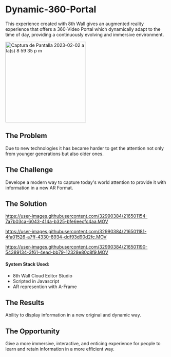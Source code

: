 # Dynamic-360-Portal


This experience created with 8th Wall gives an augmented reality experience that offers a 360-Video Portal which dynamically adapt to the time of day, providing a continuously evolving and immersive environment.

<img width="251" alt="Captura de Pantalla 2023-02-02 a la(s) 8 59 35 p m" src="https://user-images.githubusercontent.com/32990384/216502263-12096e61-7757-4909-b06a-73fb29a70e3b.png">

<h2>The Problem</h2>
Due to new technologies it has became harder to get the attention not only from younger generations but also older ones.

<h2>The Challenge</h2>
Develope a modern way to capture today's world attention to provide it with information in a new AR Format. 

<h2>The Solution</h2>


https://user-images.githubusercontent.com/32990384/216501154-7a7b03ca-6043-414a-b325-bfe6eecfc4aa.MOV


https://user-images.githubusercontent.com/32990384/216501181-4fa01526-a7ff-4330-8934-ddf93d90d2fc.MOV


https://user-images.githubusercontent.com/32990384/216501190-54389134-3f61-4ead-bb79-12328e80c8f9.MOV


<h4>System Stack Used:</h4>
<ul>
  <li>8th Wall Cloud Editor Studio</li>
  <li>Scripted in Javascript
  <li>AR represention with A-Frame
</ul>

<h2>The Results</h2>
Ability to display information in a new original and dynamic way.

<h2>The Opportunity</h2>

Give a more immersive, interactive, and enticing experience for people to learn and retain information in a more efficient way.
